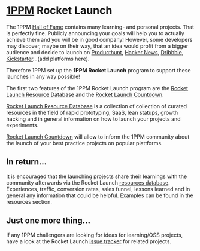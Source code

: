 # [1PPM](http://1ppm.club) Rocket Launch

The 1PPM [Hall of Fame](https://github.com/1ppm/1ppmLog/blob/master/HallOfFame.md) contains many learning- and personal projects. That is perfectly fine. Publicly announcing your goals will help you to actually achieve them and you will be in good company! However, some developers may discover, maybe on their way, that an idea would profit from a bigger audience and decide to launch on [Producthunt](https://www.producthunt.com/), [Hacker News](https://news.ycombinator.com/), [Dribbble](https://dribbble.com/), [Kickstarter](https://www.kickstarter.com/)...(add platforms here).

Therefore 1PPM set up the **1PPM Rocket Launch** program to support these launches in any way possible!

The first two features of the 1PPM Rocket Launch program are the [Rocket Launch Resource Database](/resources) and the [Rocket Launch Countdown](https://github.com/1ppm/RocketLaunch/blob/master/LaunchCountdown.md).

 [Rocket Launch Resource Database](/resources) is a collection of collection of curated resources in the field of rapid prototyping, SaaS, lean statups, growth hacking and in general information on how to launch your projects and experiments.

[Rocket Launch Countdown](https://github.com/1ppm/RocketLaunch/blob/master/LaunchCountdown.md) will allow to inform the 1PPM community about the launch of your best practice projects on popular plattforms.

## In return...

It is encouraged that the launching projects share their learnings with the community afterwards via the Rocket Launch [resources database](/resources). Experiences, traffic, conversion rates, sales funnel, lessons learned and in general any information that could be helpful. Examples can be found in the resources section.

## Just one more thing...
If any 1PPM challengers are looking for ideas for learning/OSS projects, have a look at the Rocket Launch [issue tracker](https://github.com/1ppm/RocketLaunch/issues) for related projects.
